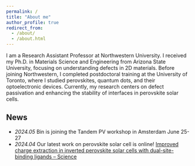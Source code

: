 ```yaml
---
permalink: /
title: "About me"
author_profile: true
redirect_from: 
  - /about/
  - /about.html
---
```


I am a Research Assistant Professor at Northwestern University. I received my Ph.D. in Materials Science and Engineering from Arizona State University, focusing on understanding defects in 2D materials. Before joining Northwestern, I completed postdoctoral training at the University of Toronto, where I studied perovskites, quantum dots, and their optoelectronic devices. Currently, my research centers on defect passivation and enhancing the stability of interfaces in perovskite solar cells.

## News
* *2024.05* Bin is joining the Tandem PV workshop in Amsterdam June 25-27
* *2024.04* Our latest work on perovskite solar cell is online! [Improved charge extraction in inverted perovskite solar cells with dual-site-binding ligands – Science](https://www.science.org/doi/10.1126/science.adm9474)